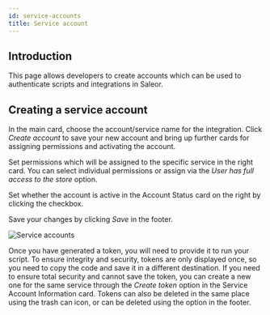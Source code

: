 ```yaml
---
id: service-accounts
title: Service account
---
```


## Introduction

This page allows developers to create accounts which can be used to authenticate scripts and integrations in Saleor.

## Creating a service account

In the main card, choose the account/service name for the integration. Click _Create account_ to save your new account and bring up further cards for assigning permissions and activating the account. 

Set permissions which will be assigned to the specific service in the right card. You can select individual permissions or assign via the _User has full access to the store_ option. 

Set whether the account is active in the Account Status card on the right by clicking the checkbox.

Save your changes by clicking _Save_ in the footer.

![Service accounts](/assets/dashboard-config/Serviceaccount.jpg)

Once you have generated a token, you will need to provide it to run your script. To ensure integrity and security, tokens are only displayed once, so you need to copy the code and save it in a different destination. If you need to ensure total security and cannot save the token, you can create a new one for the same service through the _Create token_ option in the Service Account Information card. Tokens can also be deleted in the same place using the trash can icon, or can be deleted using the option in the footer.

